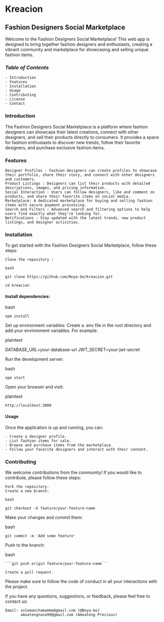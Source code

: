 # Kreacion

## Fashion Designers Social Marketplace

Welcome to the Fashion Designers Social Marketplace! This web app is designed to bring together fashion designers and enthusiasts, creating a vibrant community and marketplace for showcasing and selling unique fashion items.

### ___Table of Contents___

    - Introduction
    - Features
    - Installation
    - Usage
    - Contributing
    - License
    - Contact

### Introduction

The Fashion Designers Social Marketplace is a platform where fashion designers can showcase their latest creations, connect with other designers, and sell their products directly to consumers. It provides a space for fashion enthusiasts to discover new trends, follow their favorite designers, and purchase exclusive fashion items.

### Features

    Designer Profiles : Fashion designers can create profiles to showcase their portfolio, share their story, and connect with other designers and customers.
    Product Listings : Designers can list their products with detailed descriptions, images, and pricing information.
    Social Interaction : Users can follow designers, like and comment on products, and share their favorite items on social media.
    Marketplace: A dedicated marketplace for buying and selling fashion items with secure payment processing.
    Search and Filters : Advanced search and filtering options to help users find exactly what they're looking for.
    Notifications : Stay updated with the latest trends, new product listings, and designer activities.

### Installation

To get started with the Fashion Designers Social Marketplace, follow these steps:

    Clone the repository :

    bash

``` git clone https://github.com/Nnya-be/kreacion.git ```

```cd kreacion```

#### Install dependencies:

bash

```npm install```

Set up environment variables:
Create a .env file in the root directory and add your environment variables. For example:

plaintext

DATABASE_URL=your-database-url
JWT_SECRET=your-jwt-secret

Run the development server:

bash

``` npm start ```

Open your browser and visit:

plaintext

    http://localhost:3000

#### Usage

Once the application is up and running, you can:

    - Create a designer profile.
    - List fashion items for sale.
    - Browse and purchase items from the marketplace.
    - Follow your favorite designers and interact with their content.

### Contributing

We welcome contributions from the community! If you would like to contribute, please follow these steps:

    Fork the repository.
    Create a new branch:

    bash

```git checkout -b feature/your-feature-name```

Make your changes and commit them:

bash

```git commit -m 'Add some feature' ```

Push to the branch:

bash

    ```git push origin feature/your-feature-name```

    Create a pull request.

Please make sure to follow the code of conduct in all your interactions with the project.

If you have any questions, suggestions, or feedback, please feel free to contact us:

    Email: solomonchamamme@gmail.com (@Nnya-be)
           amoatengnana99@gmail.com (Amoateng Precious)